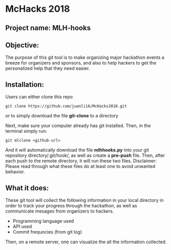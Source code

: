 # McHacks 2018

## Project name: MLH-hooks

## Objective:
The purpose of this git tool is to make organizing major hackathon events a breeze for organizers and sponsors, and also to help hackers to get the personalized help that they need easier. 

## Installation: 
Users can either clone this repo
```
git clone https://github.com/juanli16/McHacks2018.git
```

or to simply download the file **git-clone** to a directory

Next, make sure your computer already has git installed.
Then, in the terminal simply run:
```
git mlclone <github-url>
```

And it will automatically download the file **mlhhooks.py** into your git repository directory/.git/hook/, as well as create a **pre-push** file.
Then, after each push to the remote directory, it will run these two files. 
Disclaimer: Please read through what these files do at least one to avoid unwanted behavior.

## What it does:
These git tool will collect the following information in your local directory in order to track your progress through the hackathon, as well as communicate mesages from organizers to hackers. 

* Programming language used
* API used
* Commit frequncies (from git log)

Then, on a remote server, one can visualize the all the information collected. 





